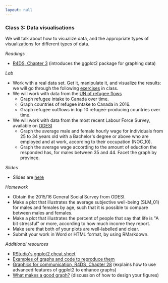 ```yaml
---
layout: null
---
```

### Class 3: Data visualisations
We will talk about how to visualize data, and the appropriate types of visualizations for different types of data.

*Readings*
- [R4DS, Chapter 3](https://r4ds.had.co.nz/data-visualisation.html) (introduces the ggplot2 package for graphing data)

*Lab*
- Work with a real data set. Get it, manipulate it, and visualize the results: we will go through the following [exercises](http://htmlpreview.github.io/?https://github.com/nicrivers/uo_api_6319/blob/master/R_session_3.html) in class.
- We will work with data from the [UN of refugee flows](http://data.un.org/Data.aspx?q=refugees&d=UNHCR&f=indID%3aType-Ref)
    * Graph refugee intake to Canada over time.
    * Graph countries of refugee intake to Canada in 2016.
    * Graph refugee outflows in top 10 refugee-producing countries over time.
- We will work with data from the most recent Labour Force Survey, available on [ODESI](https://search1.odesi.ca/#/)
    * Graph the average male and female hourly wage for individuals from 25 to 34 years old with a Bachelor's degree or above who are employed and at work, according to their occupation (NOC_10).
    * Graph the average wage according to the amount of eduction the responded has, for males between 35 and 44.  Facet the graph by province.

*Slides*
- Slides are [here](https://github.com/nicrivers/uo_api_6319/raw/master/class3.pdf)

*Homework*
- Obtain the 2015/16 General Social Survey from ODESI.
- Make a plot that illustrates the average subjective well-being (SLM_01) for males and females by age, such that it is possible to compare between males and females.
- Make a plot that illustrates the percent of people that say that life is "A bit stressful" or more, according to how much income they report.
- Make sure that both of your plots are well-labelled and clear.
- Submit your work in Word or HTML format, by using RMarkdown.

*Additional resources*
- [RStudio's ggplot2 cheat sheet](https://www.rstudio.com/wp-content/uploads/2015/03/ggplot2-cheatsheet.pdf)
- [Examples of graphs and code to reproduce them](https://www.r-graph-gallery.com/)
- [Graphics for communication, R4DS, Chapter 28](https://r4ds.had.co.nz/graphics-for-communication.html) (explains how to use advanced features of ggplot2 to enhance graphs)
- [What makes a good graph?](http://socviz.co/lookatdata.html#lookatdata) (discussion of how to design your figures)
